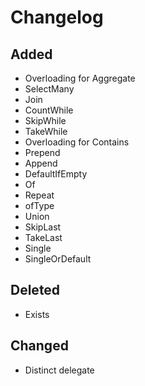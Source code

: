 # Changelog

## Added

* Overloading for Aggregate
* SelectMany
* Join
* CountWhile
* SkipWhile
* TakeWhile
* Overloading for Contains
* Prepend
* Append
* DefaultIfEmpty
* Of
* Repeat
* ofType
* Union
* SkipLast
* TakeLast
* Single
* SingleOrDefault

## Deleted

* Exists

## Changed

* Distinct delegate
